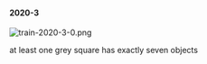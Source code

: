 #### 2020-3
![train-2020-3-0.png](https://github.com/lil-lab/nlvr/raw/master/nlvr/train/images/72/train-2020-3-0.png "train-2020-3-0.png")

at least one grey square has exactly seven objects